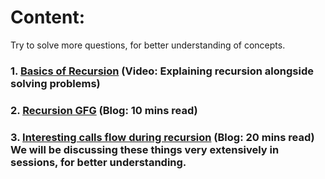 # Content:
  Try to solve more questions, for better understanding of concepts.
  
  ### 1. [Basics of Recursion](https://www.youtube.com/watch?v=AqHoXqOgctU)  (Video: Explaining recursion alongside solving problems)
  ### 2. [Recursion GFG](https://www.geeksforgeeks.org/recursion/) (Blog: 10 mins read)
  ### 3. [Interesting calls flow during recursion](https://www.programiz.com/java-programming/recursion) (Blog: 20 mins read) We will be discussing these things very extensively in sessions, for better understanding.
